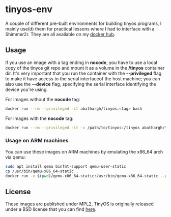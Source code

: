 # tinyos-env

A couple of different pre-built environments for building tinyos programs, I mainly use(d) them for practical lessons where I had to interface with a Shimmer2r.
They are all available on my  [docker hub](https://hub.docker.com/r/abathargh/tinyos).

## Usage

If you use an image with a tag ending in **nocode**, you have to use a local copy of the tinyos git repo and mount it as a volume in the **/tinyos** container dir. 
It's very important that you run the container with the **--privileged** flag to make it have access to the serial interfaceof the host machine; you can also use the **--device** 
flag, specifying the serial interface identifying the device you're using.

For images without the **nocode** tag:

```bash
docker run --rm --privileged -it abathargh/tinyos:<tag> bash
```

For images with the **nocode** tag:

```bash
docker run --rm --privileged -it -v /path/to/tinyos:/tinyos abathargh/tinyos:<tag> bash
```

### Usage on ARM machines

You can use these images on ARM machines by emulating the x86_64 arch via qemu:

```bash
sudo apt install qemu binfmt-support qemu-user-static
cp /usr/bin/qemu-x86_64-static .
docker run -v $(pwd)/qemu-x86_64-static:/usr/bin/qemu-x86_64-static --privileged --rm -it abathargh/tinyos:msp430-debian9 bash 
```

## License

These images are published under MPL2, TinyOS is originally released under a BSD license that you can find [here](https://github.com/tinyos/tinyos-main/blob/master/licenses/bsd.txt).
